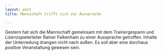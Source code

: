 ```yaml
---
layout: post
title: Mannschaft trifft sich zur Aussprache

---
```


Gestern hat sich die Mannschaft gemeinsam mit dem Trainergespann und Lizenzspielerleiter Rainer Falkenhain zu einer Aussprache getroffen. Inhalte der Unterredung drangen nicht nach außen. Es soll aber eine durchaus positive Veranstaltung gewesen sein.


